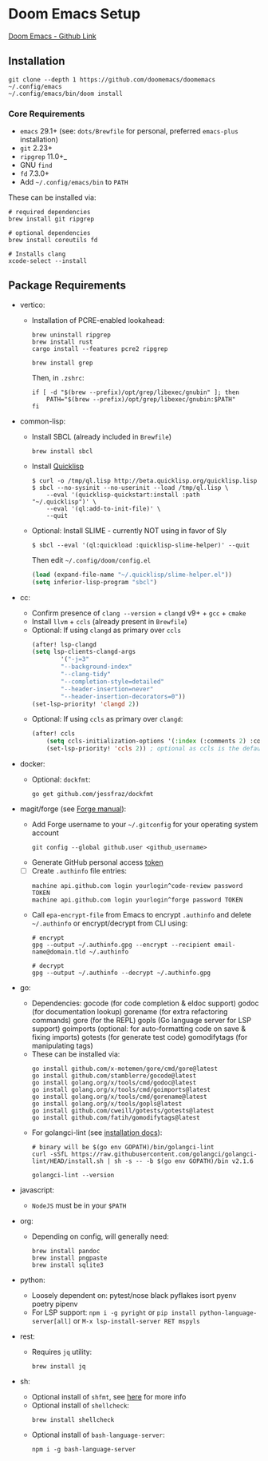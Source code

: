 # Doom Emacs Setup

[Doom Emacs - Github Link](https://github.com/doomemacs/doomemacs)

## Installation

```shell
git clone --depth 1 https://github.com/doomemacs/doomemacs ~/.config/emacs
~/.config/emacs/bin/doom install
```

### Core Requirements
* `emacs` 29.1+ (see: `dots/Brewfile` for personal, preferred `emacs-plus` installation)
* `git` 2.23+
* `ripgrep` 11.0+_
* GNU `find`
* `fd` 7.3.0+
* Add `~/.config/emacs/bin` to `PATH`

These can be installed via:

```shell
# required dependencies
brew install git ripgrep

# optional dependencies
brew install coreutils fd

# Installs clang
xcode-select --install
```

## Package Requirements

- vertico: 
  * Installation of PCRE-enabled lookahead:
    ```shell
    brew uninstall ripgrep
    brew install rust
    cargo install --features pcre2 ripgrep
    ```
    
    ```shell
    brew install grep
    ```
 
    Then, in `.zshrc`:
    ```shell
    if [ -d "$(brew --prefix)/opt/grep/libexec/gnubin" ]; then
        PATH="$(brew --prefix)/opt/grep/libexec/gnubin:$PATH"
    fi 
    ```

- common-lisp:
  * Install SBCL (already included in `Brewfile`)
    ```shell
    brew install sbcl
    ```
  * Install [Quicklisp](https://www.quicklisp.org/beta/)
    ```shell
    $ curl -o /tmp/ql.lisp http://beta.quicklisp.org/quicklisp.lisp
    $ sbcl --no-sysinit --no-userinit --load /tmp/ql.lisp \
        --eval '(quicklisp-quickstart:install :path "~/.quicklisp")' \
        --eval '(ql:add-to-init-file)' \
        --quit
    ```
  * Optional: Install SLIME - currently NOT using in favor of Sly
    ```shell
    $ sbcl --eval '(ql:quickload :quicklisp-slime-helper)' --quit
    ```

    Then edit `~/.config/doom/config.el`
    ```lisp
    (load (expand-file-name "~/.quicklisp/slime-helper.el"))
    (setq inferior-lisp-program "sbcl")
    ```

- cc:
  * Confirm presence of `clang --version` + `clangd` v9+ + `gcc` + `cmake`
  * Install `llvm` + `ccls` (already present in `Brewfile`)
  * Optional: If using `clangd` as primary over `ccls`
    ```lisp
    (after! lsp-clangd
    (setq lsp-clients-clangd-args
            '("-j=3"
            "--background-index"
            "--clang-tidy"
            "--completion-style=detailed"
            "--header-insertion=never"
            "--header-insertion-decorators=0"))
    (set-lsp-priority! 'clangd 2))
    ```
  * Optional: If using `ccls` as primary over `clangd`:
    ```lisp
    (after! ccls
        (setq ccls-initialization-options '(:index (:comments 2) :completion (:detailedLabel t)))
        (set-lsp-priority! 'ccls 2)) ; optional as ccls is the default in Doom
    ```

- docker:
  * Optional: `dockfmt`:
    ```shell
    go get github.com/jessfraz/dockfmt
    ```

- magit/forge (see [Forge manual](https://magit.vc/manual/forge.html#Create-and-Store-an-Access-Token-1)):
  * Add Forge username to your `~/.gitconfig` for your operating system account
    ```shell
    git config --global github.user <github_username>
    ```
  * Generate GitHub personal access [token](https://github.com/settings/tokens)
  * [ ] Create `.authinfo` file entries:
    ```text
    machine api.github.com login yourlogin^code-review password TOKEN
    machine api.github.com login yourlogin^forge password TOKEN
    ```
  * Call `epa-encrypt-file` from Emacs to encrypt `.authinfo` and delete `~/.authinfo` or encrypt/decrypt from CLI using:
    ```shell
    # encrypt
    gpg --output ~/.authinfo.gpg --encrypt --recipient email-name@domain.tld ~/.authinfo
    
    # decrypt
    gpg --output ~/.authinfo --decrypt ~/.authinfo.gpg
    ```

- go:
  * Dependencies:
    gocode (for code completion & eldoc support)
    godoc (for documentation lookup)
    gorename (for extra refactoring commands)
    gore (for the REPL)
    gopls (Go language server for LSP support)
    goimports (optional: for auto-formatting code on save & fixing imports)
    gotests (for generate test code)
    gomodifytags (for manipulating tags)
  * These can be installed via:
    ```shell
    go install github.com/x-motemen/gore/cmd/gore@latest
    go install github.com/stamblerre/gocode@latest
    go install golang.org/x/tools/cmd/godoc@latest
    go install golang.org/x/tools/cmd/goimports@latest
    go install golang.org/x/tools/cmd/gorename@latest
    go install golang.org/x/tools/gopls@latest
    go install github.com/cweill/gotests/gotests@latest
    go install github.com/fatih/gomodifytags@latest
    ```
  * For golangci-lint (see [installation docs](https://golangci-lint.run/welcome/install/#local-installation)):
    ```shell
    # binary will be $(go env GOPATH)/bin/golangci-lint
    curl -sSfL https://raw.githubusercontent.com/golangci/golangci-lint/HEAD/install.sh | sh -s -- -b $(go env GOPATH)/bin v2.1.6

    golangci-lint --version
    ```

- javascript:
  * `NodeJS` must be in your `$PATH`
  
- org:
  * Depending on config, will generally need:
    ```shell
    brew install pandoc
    brew install pngpaste
    brew install sqlite3
    ```

- python:
  * Loosely dependent on:
    pytest/nose
    black
    pyflakes
    isort
    pyenv
    poetry
    pipenv
  * For LSP support: 
    `npm i -g pyright` or `pip install python-language-server[all]` or `M-x lsp-install-server RET mspyls`

- rest:
  * Requires `jq` utility:
    ```shell
    brew install jq
    ```

- sh:
  * Optional install of `shfmt`, see [here](https://github.com/patrickvane/shfmt) for more info
  * Optional install of `shellcheck`:
    ```shell
    brew install shellcheck
    ```
  * Optional install of `bash-language-server`:
    ```shell
    npm i -g bash-language-server
    ```
